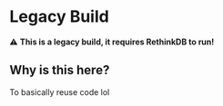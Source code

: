 # Legacy Build
:warning: **This is a legacy build, it requires RethinkDB to run!**

## Why is this here?
To basically reuse code lol